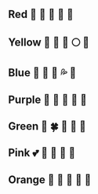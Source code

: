## Red    🌹 🍒 🍎 🍉 💋
## Yellow 💛 🌼 🌻 🌕 🐝
## Blue   💙 🐳 🦋 💦 🧢
## Purple 💜 💟 🍆 🌂 🍠
## Green  💚 🍀 🌱 🎄 🍐
## Pink   💕 🎀 🌷 🌸 🦩
## Orange 🧡 🎃 🥕 📙 🦁
